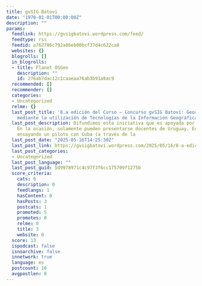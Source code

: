 ```yaml
---
title: gvSIG Batovi
date: "1970-01-01T00:00:00Z"
description: ""
params:
  feedlink: https://gvsigbatovi.wordpress.com/feed/
  feedtype: rss
  feedid: a762786c792a86eb00bcf37d4c622ca8
  websites: {}
  blogrolls: []
  in_blogrolls:
  - title: Planet OSGeo
    description: ""
    id: 276ab7dac12c1caaeaa76ab3b91a8ac9
  recommended: []
  recommender: []
  categories:
  - Uncategorized
  relme: {}
  last_post_title: '8.a edición del Curso – Concurso gvSIG Batoví: Geoalfabetización
    mediante la utilización de Tecnologías de la Información Geográfica'
  last_post_description: Difundimos esta iniciativa que es apoyada por OSGeo/GeoForAll.
    En la ocasión, solamente pueden presentarse docentes de Uruguay. Estamos también
    ensayando un piloto con Cuba (a través de la
  last_post_date: "2025-05-16T14:25:30Z"
  last_post_link: https://gvsigbatovi.wordpress.com/2025/05/16/8-a-edicion-del-curso-concurso-gvsig-batovi-geoalfabetizacion-mediante-la-utilizacion-de-tecnologias-de-la-informacion-geografica/
  last_post_categories:
  - Uncategorized
  last_post_language: ""
  last_post_guid: 5d9978971c4c97f3f6cc175709f1275b
  score_criteria:
    cats: 0
    description: 0
    feedlangs: 1
    hasContent: 0
    hasPosts: 3
    postcats: 1
    promoted: 5
    promotes: 0
    relme: 0
    title: 3
    website: 0
  score: 13
  ispodcast: false
  isnoarchive: false
  innetwork: true
  language: es
  postcount: 10
  avgpostlen: 0
---
```

